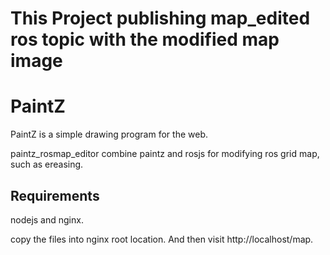# This Project publishing map_edited ros topic with the modified map image

# PaintZ 

PaintZ is a simple drawing program for the web.

paintz_rosmap_editor combine paintz and rosjs for modifying ros grid map, such as ereasing.

## Requirements

nodejs and nginx.

copy the files into nginx root location. And then visit http://localhost/map.

